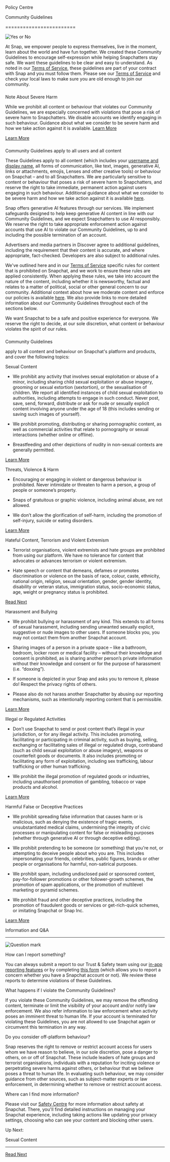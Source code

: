 Policy Centre

Community Guidelines


========================

![Yes or No](https://images.ctfassets.net/kw9k15zxztrs/1UwZbQH2zgrFsy9A4ARSL5/c6d55934e03c0dbfee7a00ed5769dcef/1-community_guidelines-cover.png?q=40&h=650)

At Snap, we empower people to express themselves, live in the moment, learn about the world and have fun together. We created these Community Guidelines to encourage self-expression while helping Snapchatters stay safe. We want these guidelines to be clear and easy to understand. As noted in our [Terms of Service](https://www.snap.com/terms?lang=en-GB), these guidelines are part of your contract with Snap and you must follow them. Please see our [Terms of Service](https://www.snap.com/terms?lang=en-GB) and check your local laws to make sure you are old enough to join our community. 

  

### 

Note About Severe Harm

While we prohibit all content or behaviour that violates our Community Guidelines, we are especially concerned with violations that pose a risk of severe harm to Snapchatters. We disable accounts we identify engaging in such behaviour. Guidance about what we consider to be severe harm and how we take action against it is available. [Learn More](https://www.snap.com/privacy/transparency/community-guidelines/severe-harm?lang=en-GB)

  

[Learn More](https://www.snap.com/privacy/transparency/community-guidelines/severe-harm?lang=en-GB)

### 

Community Guidelines apply to all users and all content

These Guidelines apply to all content (which includes your [username and display name](https://www.snap.com/privacy/transparency/community-guidelines/usernames-and-displaynames?lang=en-US), all forms of communication, like text, images, generative AI, links or attachments, emojis, Lenses and other creative tools) or behaviour on Snapchat – and to all Snapchatters. We are particularly sensitive to content or behaviour that poses a risk of severe harm to Snapchatters, and reserve the right to take immediate, permanent action against users engaging in such behaviour. Additional guidance about what we consider to be severe harm and how we take action against it is available [here](https://www.snap.com/privacy/transparency/community-guidelines/severe-harm?lang=en-GB).

Snap offers generative AI features through our services. We implement safeguards designed to help keep generative AI content in line with our Community Guidelines, and we expect Snapchatters to use AI responsibly. We reserve the right to take appropriate enforcement action against accounts that use AI to violate our Community Guidelines, up to and including the possible termination of an account.

Advertisers and media partners in Discover agree to additional guidelines, including the requirement that their content is accurate, and where appropriate, fact-checked. Developers are also subject to additional rules.

We've outlined here and in our [Terms of Service](https://snap.com/en-US/terms?lang=en-US) specific rules for content that is prohibited on Snapchat, and we work to ensure these rules are applied consistently. When applying these rules, we take into account the nature of the content, including whether it is newsworthy, factual and relates to a matter of political, social or other general concern to our community. Additional context about how we moderate content and enforce our policies is available [here](https://www.snap.com/privacy/transparency/community-guidelines/moderation?lang=en-GB). We also provide links to more detailed information about our Community Guidelines throughout each of the sections below.

We want Snapchat to be a safe and positive experience for everyone. We reserve the right to decide, at our sole discretion, what content or behaviour violates the spirit of our rules.

### 

Community Guidelines

apply to all content and behaviour on Snapchat's platform and products, and cover the following topics:

Sexual Content

* We prohibit any activity that involves sexual exploitation or abuse of a minor, including sharing child sexual exploitation or abuse imagery, grooming or sexual extortion (sextortion), or the sexualisation of children. We report all identified instances of child sexual exploitation to authorities, including attempts to engage in such conduct. Never post, save, send, forward, distribute or ask for nude or sexually explicit content involving anyone under the age of 18 (this includes sending or saving such images of yourself). 
    
* We prohibit promoting, distributing or sharing pornographic content, as well as commercial activities that relate to pornography or sexual interactions (whether online or offline). 
    
* Breastfeeding and other depictions of nudity in non-sexual contexts are generally permitted.
    

[Learn More](https://www.snap.com/policy/policy-community-guidelines/sexual-content?lang=en-GB)

Threats, Violence & Harm

* Encouraging or engaging in violent or dangerous behaviour is prohibited. Never intimidate or threaten to harm a person, a group of people or someone’s property.
    
* Snaps of gratuitous or graphic violence, including animal abuse, are not allowed.
    
* We don’t allow the glorification of self-harm, including the promotion of self-injury, suicide or eating disorders.
    

[Learn More](https://www.snap.com/policy/policy-community-guidelines/threats-violence-harm?lang=en-GB)

Hateful Content, Terrorism and Violent Extremism

* Terrorist organisations, violent extremists and hate groups are prohibited from using our platform. We have no tolerance for content that advocates or advances terrorism or violent extremism.
    
* Hate speech or content that demeans, defames or promotes discrimination or violence on the basis of race, colour, caste, ethnicity, national origin, religion, sexual orientation, gender, gender identity, disability or veteran status, immigration status, socio-economic status, age, weight or pregnancy status is prohibited.
    

[Read Next](https://www.snap.com/policy/policy-community-guidelines/hateful-content-terrorism-violent-extremism?lang=en-GB)

Harassment and Bullying

* We prohibit bullying or harassment of any kind. This extends to all forms of sexual harassment, including sending unwanted sexually explicit, suggestive or nude images to other users. If someone blocks you, you may not contact them from another Snapchat account.
    
* Sharing images of a person in a private space – like a bathroom, bedroom, locker room or medical facility – without their knowledge and consent is prohibited, as is sharing another person’s private information without their knowledge and consent or for the purpose of harassment (i.e. “doxxing”).
    
* If someone is depicted in your Snap and asks you to remove it, please do! Respect the privacy rights of others. 
    
* Please also do not harass another Snapchatter by abusing our reporting mechanisms, such as intentionally reporting content that is permissible.
    

[Learn More](https://www.snap.com/policy/policy-community-guidelines/harassment-bullying?lang=en-GB)

Illegal or Regulated Activities

* Don’t use Snapchat to send or post content that’s illegal in your jurisdiction, or for any illegal activity. This includes promoting, facilitating or participating in criminal activity, such as buying, selling, exchanging or facilitating sales of illegal or regulated drugs, contraband (such as child sexual exploitation or abuse imagery), weapons or counterfeit goods or documents. It also includes promoting or facilitating any form of exploitation, including sex trafficking, labour trafficking or other human trafficking.
    
* We prohibit the illegal promotion of regulated goods or industries, including unauthorised promotion of gambling, tobacco or vape products and alcohol.
    

[Learn More](https://www.snap.com/policy/policy-community-guidelines/illegal-regulated-activities?lang=en-GB)

Harmful False or Deceptive Practices

* We prohibit spreading false information that causes harm or is malicious, such as denying the existence of tragic events, unsubstantiated medical claims, undermining the integrity of civic processes or manipulating content for false or misleading purposes (whether through generative AI or through deceptive editing).
    
* We prohibit pretending to be someone (or something) that you're not, or attempting to deceive people about who you are. This includes impersonating your friends, celebrities, public figures, brands or other people or organisations for harmful, non-satirical purposes.
    
* We prohibit spam, including undisclosed paid or sponsored content, pay-for-follower promotions or other follower-growth schemes, the promotion of spam applications, or the promotion of multilevel marketing or pyramid schemes.
    
* We prohibit fraud and other deceptive practices, including the promotion of fraudulent goods or services or get-rich-quick schemes, or imitating Snapchat or Snap Inc.
    

[Learn More](https://www.snap.com/policy/policy-community-guidelines/harmful-false-deceptive-information?lang=en-GB)

Information and Q&A


-----------------------

![Question mark](https://images.ctfassets.net/kw9k15zxztrs/3bizuPhtBZxLcjZjxMvReB/daf2f2d22416a102ab73c9a2ef416477/community-guidelines_InfoQA.png?q=40&h=600)

How can I report something?

You can always submit a report to our Trust & Safety team using our [in-app reporting features](https://help.snapchat.com/hc/articles/7012399221652?utm_source=web&utm_medium=web_snap&utm_campaign=cg&lang=en-US) or by completing [this form](https://help.snapchat.com/hc/requests/new?utm_source=web&utm_medium=web_snap&utm_campaign=cg&lang=en-US) (which allows you to report a concern whether you have a Snapchat account or not). We review these reports to determine violations of these Guidelines.

What happens if I violate the Community Guidelines?

If you violate these Community Guidelines, we may remove the offending content, terminate or limit the visibility of your account and/or notify law enforcement. We also refer information to law enforcement when activity poses an imminent threat to human life. If your account is terminated for violating these Guidelines, you are not allowed to use Snapchat again or circumvent this termination in any way.

Do you consider off-platform behaviour?

Snap reserves the right to remove or restrict account access for users whom we have reason to believe, in our sole discretion, pose a danger to others, on or off of Snapchat. These include leaders of hate groups and terrorist organisations, individuals with a reputation for inciting violence or perpetrating severe harms against others, or behaviour that we believe poses a threat to human life. In evaluating such behaviour, we may consider guidance from other sources, such as subject-matter experts or law enforcement, in determining whether to remove or restrict account access.

Where can I find more information?

Please visit our [Safety Centre](https://www.snap.com/safety/safety-center?lang=en-GB) for more information about safety at Snapchat. There, you'll find detailed instructions on managing your Snapchat experience, including taking actions like updating your privacy settings, choosing who can see your content and blocking other users.

Up Next:

Sexual Content


------------------

[Read Next](https://www.snap.com/policy/policy-community-guidelines/sexual-content?lang=en-GB)